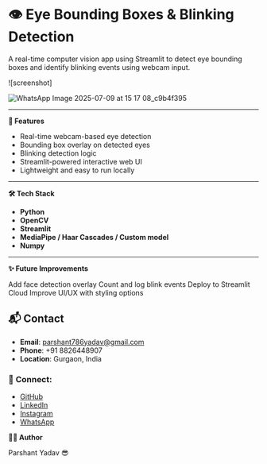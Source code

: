 # 👁️ Eye Bounding Boxes & Blinking Detection

A real-time computer vision app using Streamlit to detect eye bounding boxes and identify blinking events using webcam input.

![screenshot]

![WhatsApp Image 2025-07-09 at 15 17 08_c9b4f395](https://github.com/user-attachments/assets/f8b42078-c7dc-48c5-abdd-ddc025a1f477)


---

**🚀 Features**

- Real-time webcam-based eye detection  
- Bounding box overlay on detected eyes  
- Blinking detection logic  
- Streamlit-powered interactive web UI  
- Lightweight and easy to run locally  

---

**🛠️ Tech Stack**

- **Python**
- **OpenCV**
- **Streamlit**
- **MediaPipe / Haar Cascades / Custom model**
- **Numpy**

---

**✨ Future Improvements**

Add face detection overlay
Count and log blink events
Deploy to Streamlit Cloud
Improve UI/UX with styling options

## 📬 **Contact**

* **Email**: [parshant786yadav@gmail.com](mailto:parshant786yadav@gmail.com)
* **Phone**: +91 8826448907
* **Location**: Gurgaon, India

### 📱 **Connect:**

* [GitHub](https://github.com/parshant786yadav)
* [LinkedIn](https://www.linkedin.com/in/parshant786)
* [Instagram](https://www.instagram.com/its_yduvnshi)
* [WhatsApp](http://wa.me/+918826448907)

**🙋‍♂️ Author**

Parshant Yadav 😎

